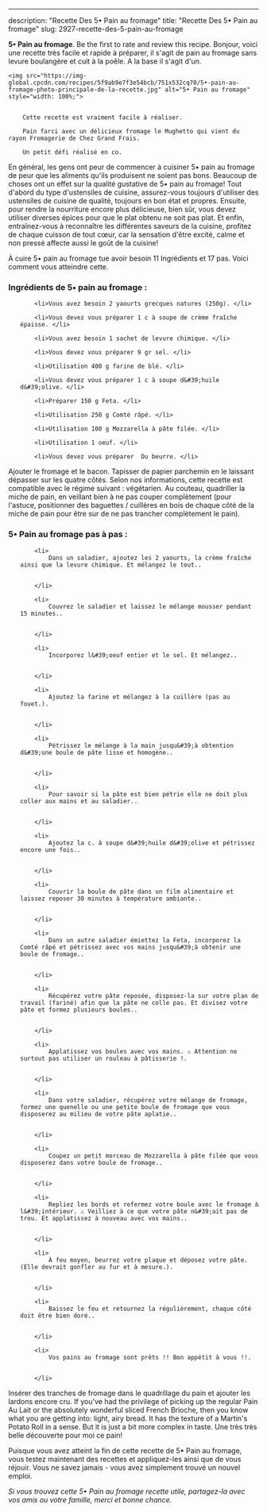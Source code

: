 ---
description: "Recette Des 5• Pain au fromage"
title: "Recette Des 5• Pain au fromage"
slug: 2927-recette-des-5-pain-au-fromage

<p>
	<strong>5• Pain au fromage</strong>. 
	Be the first to rate and review this recipe. Bonjour, voici une recette très facile et rapide à préparer, il s&#39;agit de pain au fromage sans levure boulangère et cuit à la poêle. A la base il s&#39;agit d&#39;un.
</p>
<p>
	
	<img src="https://img-global.cpcdn.com/recipes/5f9ab9e7f3e54bcb/751x532cq70/5•-pain-au-fromage-photo-principale-de-la-recette.jpg" alt="5• Pain au fromage" style="width: 100%;">
	
	
		Cette recette est vraiment facile à réaliser.
	
		Pain farci avec un délicieux fromage le Mughetto qui vient du rayon Fromagerie de Chez Grand Frais.
	
		Un petit défi réalisé en co.
	
</p>

En général, les gens ont peur de commencer à cuisiner 5• pain au fromage de peur que les aliments qu'ils produisent ne soient pas bons. Beaucoup de choses ont un effet sur la qualité gustative de 5• pain au fromage! Tout d'abord du type d'ustensiles de cuisine, assurez-vous toujours d'utiliser des ustensiles de cuisine de qualité, toujours en bon état et propres. Ensuite, pour rendre la nourriture encore plus délicieuse, bien sûr, vous devez utiliser diverses épices pour que le plat obtenu ne soit pas plat. Et enfin, entraînez-vous à reconnaître les différentes saveurs de la cuisine, profitez de chaque cuisson de tout cœur, car la sensation d'être excité, calme et non pressé affecte aussi le goût de la cuisine!

<!--inarticleads1-->

À cuire 5• pain au fromage tue avoir besoin 11 Ingrédients et 17 pas. Voici comment vous atteindre cette.

<h3>Ingrédients de 5• pain au fromage :</h3>

<ol>
	
		<li>Vous avez besoin 2 yaourts grecques natures (250g). </li>
	
		<li>Vous devez vous préparer 1 c à soupe de crème fraîche épaisse. </li>
	
		<li>Vous avez besoin 1 sachet de levure chimique. </li>
	
		<li>Vous devez vous préparer 9 gr sel. </li>
	
		<li>Utilisation 400 g farine de blé. </li>
	
		<li>Vous devez vous préparer 1 c à soupe d&#39;huile d&#39;olive. </li>
	
		<li>Préparer 150 g Feta. </li>
	
		<li>Utilisation 250 g Comté râpé. </li>
	
		<li>Utilisation 100 g Mozzarella à pâte filée. </li>
	
		<li>Utilisation 1 oeuf. </li>
	
		<li>Vous devez vous préparer  Du beurre. </li>
	
</ol>

Ajouter le fromage et le bacon. Tapisser de papier parchemin en le laissant dépasser sur les quatre côtés. Selon nos informations, cette recette est compatible avec le régime suivant : végétarien. Au couteau, quadriller la miche de pain, en veillant bien à ne pas couper complètement (pour l&#39;astuce, positionner des baguettes / cuillères en bois de chaque côté de la miche de pain pour être sur de ne pas trancher complètement le pain). 

<!--inarticleads2-->

<h3>5• Pain au fromage pas à pas :</h3>

<ol>
	
		<li>
			Dans un saladier, ajoutez les 2 yaourts, la crème fraîche ainsi que la levure chimique. Et mélangez le tout..
			
			
		</li>
	
		<li>
			Couvrez le saladier et laissez le mélange mousser pendant 15 minutes..
			
			
		</li>
	
		<li>
			Incorporez l&#39;oeuf entier et le sel. Et mélangez..
			
			
		</li>
	
		<li>
			Ajoutez la farine et mélangez à la cuillère (pas au fouet.).
			
			
		</li>
	
		<li>
			Pétrissez le mélange à la main jusqu&#39;à obtention d&#39;une boule de pâte lisse et homogène..
			
			
		</li>
	
		<li>
			Pour savoir si la pâte est bien pétrie elle ne doit plus coller aux mains et au saladier..
			
			
		</li>
	
		<li>
			Ajoutez la c. à soupe d&#39;huile d&#39;olive et pétrissez encore une fois..
			
			
		</li>
	
		<li>
			Couvrir la boule de pâte dans un film alimentaire et laissez reposer 30 minutes à température ambiante..
			
			
		</li>
	
		<li>
			Dans un autre saladier émiettez la Feta, incorporez la Comté râpé et pétrissez avec vos mains jusqu&#39;à obtenir une boule de fromage..
			
			
		</li>
	
		<li>
			Récupérez votre pâte reposée, disposez-la sur votre plan de travail (fariné) afin que la pâte ne colle pas. Et divisez votre pâte et formez plusieurs boules..
			
			
		</li>
	
		<li>
			Applatissez vos boules avec vos mains. ⚠️ Attention ne surtout pas utiliser un rouleau à pâtisserie !.
			
			
		</li>
	
		<li>
			Dans votre saladier, récupérez votre mélange de fromage, formez une quenelle ou une petite boule de fromage que vous disposerez au milieu de votre pâte aplatie..
			
			
		</li>
	
		<li>
			Coupez un petit morceau de Mozzarella à pâte filée que vous disposerez dans votre boule de fromage..
			
			
		</li>
	
		<li>
			Repliez les bords et refermez votre boule avec le fromage à l&#39;intérieur. ⚠️ Veilliez à ce que votre pâte n&#39;ait pas de trou. Et applatissez à nouveau avec vos mains..
			
			
		</li>
	
		<li>
			À feu moyen, beurrez votre plaque et déposez votre pâte. (Elle devrait gonfler au fur et à mesure.).
			
			
		</li>
	
		<li>
			Baissez le feu et retournez la régulièrement, chaque côté doit être bien doré..
			
			
		</li>
	
		<li>
			Vos pains au fromage sont prêts !! Bon appétit à vous !!.
			
			
		</li>
	
</ol>

Insérer des tranches de fromage dans le quadrillage du pain et ajouter les lardons encore cru. If you&#39;ve had the privilege of picking up the regular Pain Au Lait or the absolutely wonderful sliced French Brioche, then you know what you are getting into: light, airy bread. It has the texture of a Martin&#39;s Potato Roll in a sense. But it is just a bit more complex in taste. Une très très belle découverte pour moi ce pain! 

<!--inarticleads1-->

<p>
Puisque vous avez atteint la fin de cette recette de 5• Pain au fromage, vous testez maintenant des recettes et appliquez-les ainsi que de vous réjouir. Vous ne savez jamais - vous avez simplement trouvé un nouvel emploi.
</p>

<p>
<i>Si vous trouvez cette 5• Pain au fromage recette utile, partagez-la avec vos amis ou votre famille, merci et bonne chance.</i>
</p>
